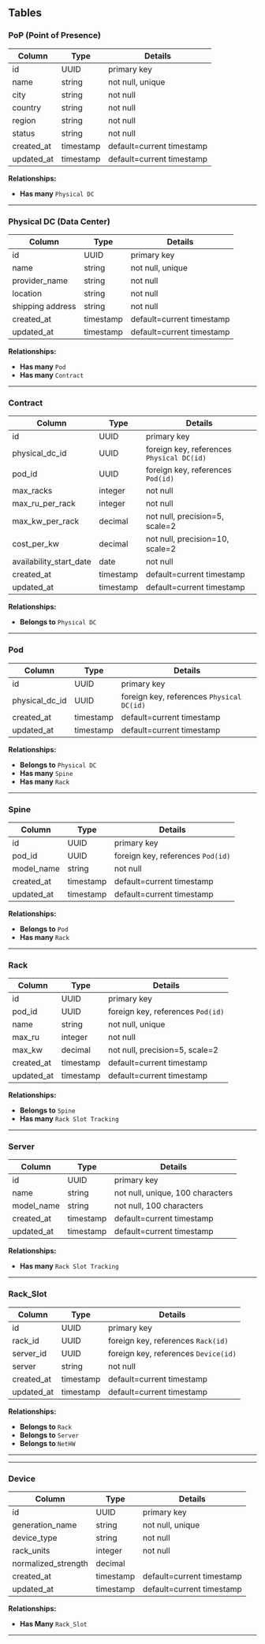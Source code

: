 ## Tables

### PoP (Point of Presence)

| Column     | Type      | Details                      |
|------------|-----------|------------------------------|
| id         | UUID      | primary key                   |
| name       | string    | not null, unique              |
| city       | string    | not null                      |
| country    | string    | not null                      |
| region     | string    | not null                      |
| status     | string    | not null                      |
| created_at | timestamp | default=current timestamp     |
| updated_at | timestamp | default=current timestamp     |

**Relationships:**
- **Has many** `Physical DC`

---

### Physical DC (Data Center)

| Column        | Type      | Details                      |
|---------------|-----------|------------------------------|
| id            | UUID      | primary key                   |
| name          | string    | not null, unique              |
| provider_name | string    | not null                      |
| location      | string    | not null                      |
| shipping address     | string    | not null                      |
| created_at    | timestamp | default=current timestamp     |
| updated_at    | timestamp | default=current timestamp     |

**Relationships:**
- **Has many** `Pod`
- **Has many** `Contract`

---

### Contract

| Column                  | Type      | Details                        |
|-------------------------|-----------|--------------------------------|
| id                      | UUID      | primary key                    |
| physical_dc_id          | UUID      | foreign key, references `Physical DC(id)` |
| pod_id                  | UUID      | foreign key, references `Pod(id)`|
| max_racks               | integer   | not null                       |
| max_ru_per_rack         | integer   | not null                       |
| max_kw_per_rack         | decimal   | not null, precision=5, scale=2 |
| cost_per_kw             | decimal   | not null, precision=10, scale=2 |
| availability_start_date | date      | not null                       |
| created_at              | timestamp | default=current timestamp      |
| updated_at              | timestamp | default=current timestamp      |

**Relationships:**
- **Belongs to** `Physical DC`


---

### Pod

| Column     | Type      | Details                      |
|------------|-----------|------------------------------|
| id         | UUID      | primary key                   |
| physical_dc_id | UUID  | foreign key, references `Physical DC(id)` |
| created_at | timestamp | default=current timestamp     |
| updated_at | timestamp | default=current timestamp     |

**Relationships:**
- **Belongs to** `Physical DC`
- **Has many** `Spine`
- **Has many** `Rack`

---

### Spine

| Column      | Type      | Details                      |
|-------------|-----------|------------------------------|
| id          | UUID      | primary key                   |
| pod_id      | UUID      | foreign key, references `Pod(id)` |
| model_name  | string    | not null                      |
| created_at  | timestamp | default=current timestamp     |
| updated_at  | timestamp | default=current timestamp     |

**Relationships:**
- **Belongs to** `Pod`
- **Has many** `Rack`

---

### Rack

| Column    | Type      | Details                      |
|-----------|-----------|------------------------------|
| id        | UUID      | primary key                   |
| pod_id    | UUID      | foreign key, references `Pod(id)` |
| name      | string    | not null, unique              |
| max_ru    | integer   | not null                      |
| max_kw    | decimal   | not null, precision=5, scale=2 |
| created_at | timestamp | default=current timestamp     |
| updated_at | timestamp | default=current timestamp     |

**Relationships:**
- **Belongs to** `Spine`
- **Has many** `Rack Slot Tracking`

---

### Server

| Column      | Type      | Details                      |
|-------------|-----------|------------------------------|
| id          | UUID      | primary key                   |
| name        | string    | not null, unique, 100 characters |
| model_name  | string    | not null, 100 characters      |
| created_at  | timestamp | default=current timestamp     |
| updated_at  | timestamp | default=current timestamp     |

**Relationships:**
- **Has many** `Rack Slot Tracking`

---

### Rack_Slot

| Column      | Type      | Details                        |
|-------------|-----------|--------------------------------|
| id          | UUID      | primary key                    |
| rack_id     | UUID      | foreign key, references `Rack(id)` |
| server_id   | UUID      | foreign key, references `Device(id)` |
 server      | string    | not null                       |
| created_at  | timestamp | default=current timestamp      |
| updated_at  | timestamp | default=current timestamp      |

**Relationships:**
- **Belongs to** `Rack`
- **Belongs to** `Server`
- **Belongs to** `NetHW`

---

---

### Device

| Column          | Type      | Details                        |
|-----------------|-----------|--------------------------------|
| id              | UUID      | primary key                    |
| generation_name | string    | not null, unique               |
| device_type     | string    | not null                       |
| rack_units      | integer   | not null                       |
| normalized_strength | decimal |                              |
| created_at      | timestamp | default=current timestamp      |
| updated_at      | timestamp | default=current timestamp      |

**Relationships:**
- **Has Many** `Rack_Slot`


---
